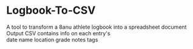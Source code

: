 # Logbook-To-CSV
A tool to transform a 8anu athlete logbook into a spreadsheet document
Output CSV contains info on each entry's        
        date
        name
        location
        grade
        notes
        tags
